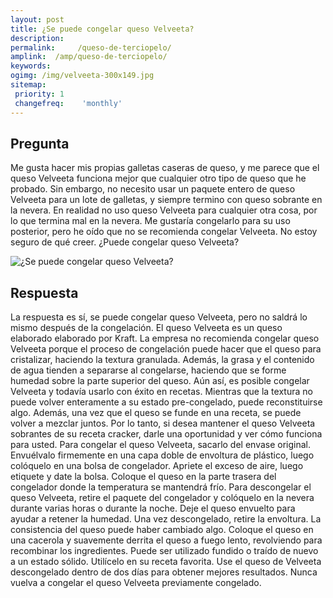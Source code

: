 ```yaml
---
layout: post
title: ¿Se puede congelar queso Velveeta?  
description: 
permalink:     /queso-de-terciopelo/
amplink:  /amp/queso-de-terciopelo/
keywords: 
ogimg: /img/velveeta-300x149.jpg
sitemap:
 priority: 1
 changefreq:    'monthly'
---
```




## Pregunta

Me gusta hacer mis propias galletas caseras de queso, y me parece que el queso Velveeta funciona mejor que cualquier otro tipo de queso que he probado. Sin embargo, no necesito usar un paquete entero de queso Velveeta para un lote de galletas, y siempre termino con queso sobrante en la nevera. En realidad no uso queso Velveeta para cualquier otra cosa, por lo que termina mal en la nevera. Me gustaría congelarlo para su uso posterior, pero he oído que no se recomienda congelar Velveeta. No estoy seguro de qué creer. ¿Puede congelar queso Velveeta?


![¿Se puede congelar queso Velveeta?](https://sepuedecongelar.com/img/velveeta-300x149.jpg "¿Se puede congelar queso Velveeta?" )


## Respuesta

La respuesta es sí, se puede congelar queso Velveeta, pero no saldrá lo mismo después de la congelación. El queso Velveeta es un queso elaborado elaborado por Kraft. La empresa no recomienda congelar queso Velveeta porque el proceso de congelación puede hacer que el queso para cristalizar, haciendo la textura granulada. Además, la grasa y el contenido de agua tienden a separarse al congelarse, haciendo que se forme humedad sobre la parte superior del queso.
Aún así, es posible congelar Velveeta y todavía usarlo con éxito en recetas. Mientras que la textura no puede volver enteramente a su estado pre-congelado, puede reconstituirse algo. Además, una vez que el queso se funde en una receta, se puede volver a mezclar juntos.
Por lo tanto, si desea mantener el queso Velveeta sobrantes de su receta cracker, darle una oportunidad y ver cómo funciona para usted. Para congelar el queso Velveeta, sacarlo del envase original. Envuélvalo firmemente en una capa doble de envoltura de plástico, luego colóquelo en una bolsa de congelador. Apriete el exceso de aire, luego etiquete y date la bolsa. Coloque el queso en la parte trasera del congelador donde la temperatura se mantendrá frío.
Para descongelar el queso Velveeta, retire el paquete del congelador y colóquelo en la nevera durante varias horas o durante la noche. Deje el queso envuelto para ayudar a retener la humedad. Una vez descongelado, retire la envoltura. La consistencia del queso puede haber cambiado algo. Coloque el queso en una cacerola y suavemente derrita el queso a fuego lento, revolviendo para recombinar los ingredientes. Puede ser utilizado fundido o traído de nuevo a un estado sólido. Utilícelo en su receta favorita. Use el queso de Velveeta descongelado dentro de dos días para obtener mejores resultados. Nunca vuelva a congelar el queso Velveeta previamente congelado.
